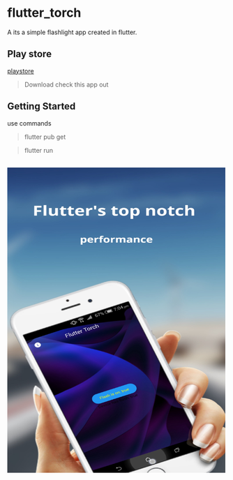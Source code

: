 # flutter_torch

A its a simple flashlight app created in flutter.
## Play store 
[playstore](https://play.google.com/store/apps/details?id=com.alikghosh.flutter_torch)
> Download check this app out 
## Getting Started

use commands 
> flutter pub get

> flutter run
<br>
<img src="/assets/Screenshots/1.jpg" width="500" height="700">
